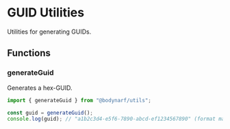 # GUID Utilities

Utilities for generating GUIDs.

## Functions

### generateGuid

Generates a hex-GUID.

```typescript
import { generateGuid } from "@bodynarf/utils";

const guid = generateGuid();
console.log(guid); // "a1b2c3d4-e5f6-7890-abcd-ef1234567890" (format may vary)
